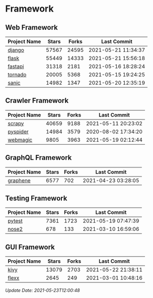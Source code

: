 # Framework

## Web Framework
| Project Name | Stars | Forks | Last Commit |
| ------------ | ----- | ----- | ----------- |
| [django](https://github.com/django/django) | 57567 | 24595 | 2021-05-21 11:34:37 |
| [flask](https://github.com/pallets/flask) | 55449 | 14333 | 2021-05-21 15:56:18 |
| [fastapi](https://github.com/tiangolo/fastapi) | 31318 | 2181 | 2021-05-16 18:28:24 |
| [tornado](https://github.com/tornadoweb/tornado) | 20005 | 5368 | 2021-05-15 19:24:25 |
| [sanic](https://github.com/sanic-org/sanic) | 14982 | 1347 | 2021-05-20 12:35:19 |

## Crawler Framework
| Project Name | Stars | Forks | Last Commit |
| ------------ | ----- | ----- | ----------- |
| [scrapy](https://github.com/scrapy/scrapy) | 40659 | 9188 | 2021-05-11 20:23:02 |
| [pyspider](https://github.com/binux/pyspider) | 14984 | 3579 | 2020-08-02 17:34:20 |
| [webmagic](https://github.com/code4craft/webmagic) | 9805 | 3963 | 2021-05-19 02:12:44 |

## GraphQL Framework
| Project Name | Stars | Forks | Last Commit |
| ------------ | ----- | ----- | ----------- |
| [graphene](https://github.com/graphql-python/graphene) | 6577 | 702 | 2021-04-23 03:28:05 |

## Testing Framework
| Project Name | Stars | Forks | Last Commit |
| ------------ | ----- | ----- | ----------- |
| [pytest](https://github.com/pytest-dev/pytest) | 7361 | 1723 | 2021-05-19 07:47:39 |
| [nose2](https://github.com/nose-devs/nose2) | 678 | 133 | 2021-03-10 16:59:06 |

## GUI Framework
| Project Name | Stars | Forks | Last Commit |
| ------------ | ----- | ----- | ----------- |
| [kivy](https://github.com/kivy/kivy) | 13079 | 2703 | 2021-05-22 21:38:11 |
| [flexx](https://github.com/flexxui/flexx) | 2645 | 249 | 2021-03-01 10:48:16 |

*Update Date: 2021-05-23T12:00:48*